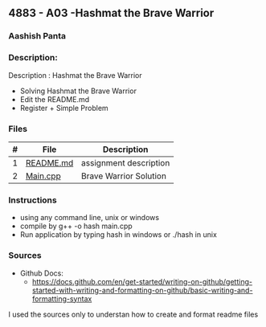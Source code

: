 ## 4883 - A03 -Hashmat the Brave Warrior
### Aashish Panta
### Description:

Description : Hashmat the Brave Warrior
- Solving Hashmat the Brave Warrior
- Edit the README.md
- Register + Simple Problem

### Files

|   #   | File                       | Description                                                |
| :---: | -------------------------- | ---------------------------------------------------------- |
|   1   | [README.md](./README.md)   | assignment description                                     |
|   2   | [Main.cpp](./main.cpp)     | Brave Warrior Solution                                     |


### Instructions

- using any command line, unix or windows
- compile by g++ -o hash main.cpp
- Run application by typing hash in windows or ./hash in unix

### Sources

- Github Docs:
  - https://docs.github.com/en/get-started/writing-on-github/getting-started-with-writing-and-formatting-on-github/basic-writing-and-formatting-syntax


I used the sources only to understan how to create and format readme files 
